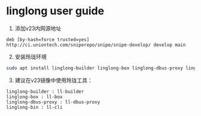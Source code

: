 # linglong user guide

1. 添加v23内网源地址

```plain
deb [by-hash=force trusted=yes] http://ci.uniontech.com/sniperepo/snipe/snipe-develop/ develop main
```

2. 安装玲珑环境

```bash
sudo apt install linglong-builder linglong-box linglong-dbus-proxy linglong-bin
```

3. 建议在v23镜像中使用玲珑工具：

```plain
linglong-builder : ll-builder
linglong-box : ll-box
linglong-dbus-proxy : ll-dbus-proxy
linglong-bin : ll-cli
```
